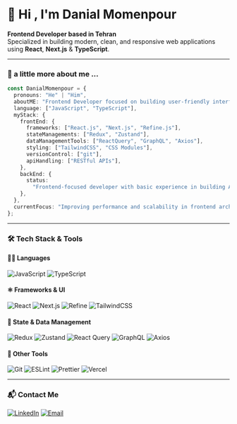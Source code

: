 
<h1 align="start">👋 Hi , I'm Danial Momenpour</h1>

<p align="start">
  <strong>Frontend Developer based in Tehran</strong><br />
  Specialized in building modern, clean, and responsive web applications using <strong>React</strong>, <strong>Next.js</strong> & <strong>TypeScript</strong>.
</p>

---

### 🧬 a little more about me ...

```ts
const DanialMomenpour = {
  pronouns: "He" | "Him",
  aboutME: "Frontend Developer focused on building user-friendly interfaces with React.js",
  language: ["JavaScript", "TypeScript"],
  myStack: {
    frontEnd: {
      frameworks: ["React.js", "Next.js", "Refine.js"],
      stateManagements: ["Redux", "Zustand"],
      dataManagementTools: ["ReactQuery", "GraphQL", "Axios"],
      styling: ["TailwindCSS", "CSS Modules"],
      versionControl: ["git"],
      apiHandling: ["RESTful APIs"],
    },
    backEnd: {
      status:
        "Frontend-focused developer with basic experience in building APIs using Next.js (API Routes) 😊",
    },
  },
  currentFocus: "Improving performance and scalability in frontend architecture.",
};
```

---

### 🛠️ Tech Stack & Tools

#### 👨‍💻 Languages  
![JavaScript](https://img.shields.io/badge/-JavaScript-F7DF1E?logo=javascript&logoColor=black&style=flat)
![TypeScript](https://img.shields.io/badge/-TypeScript-3178C6?logo=typescript&logoColor=white&style=flat)

#### ⚛️ Frameworks & UI  
![React](https://img.shields.io/badge/-React-61DAFB?logo=react&logoColor=white&style=flat)
![Next.js](https://img.shields.io/badge/-Next.js-000000?logo=next.js&logoColor=white&style=flat)
![Refine](https://img.shields.io/badge/-Refine-242938?logo=data:image/svg+xml;base64,...&style=flat)
![TailwindCSS](https://img.shields.io/badge/-Tailwind-38B2AC?logo=tailwind-css&logoColor=white&style=flat)

#### 🧠 State & Data Management  
![Redux](https://img.shields.io/badge/-Redux-764ABC?logo=redux&logoColor=white&style=flat)
![Zustand](https://img.shields.io/badge/-Zustand-000000?logo=zustand&logoColor=white&style=flat)
![React Query](https://img.shields.io/badge/-ReactQuery-FF4154?logo=react-query&logoColor=white&style=flat)
![GraphQL](https://img.shields.io/badge/-GraphQL-E10098?logo=graphql&logoColor=white&style=flat)
![Axios](https://img.shields.io/badge/-Axios-5A29E4?logo=axios&logoColor=white&style=flat)

#### 🧩 Other Tools  
![Git](https://img.shields.io/badge/-Git-F05032?logo=git&logoColor=white&style=flat)
![ESLint](https://img.shields.io/badge/-ESLint-4B32C3?logo=eslint&logoColor=white&style=flat)
![Prettier](https://img.shields.io/badge/-Prettier-F7B93E?logo=prettier&logoColor=black&style=flat)
![Vercel](https://img.shields.io/badge/-Vercel-000000?logo=vercel&logoColor=white&style=flat)

---
### 📬 Contact Me

[![LinkedIn](https://img.shields.io/badge/-LinkedIn-0A66C2?logo=linkedin&logoColor=white&style=flat)](https://linkedin.com/in/danial-momenpour)
[![Email](https://img.shields.io/badge/-Email-D14836?logo=gmail&logoColor=white&style=flat)](danialmomenpour@gmail.com)
